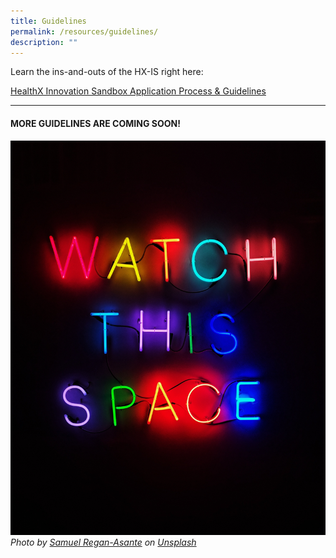 ```yaml
---
title: Guidelines
permalink: /resources/guidelines/
description: ""
---
```

Learn the ins-and-outs of the HX-IS right here:

[HealthX Innovation Sandbox Application Process & Guidelines](/files/healthx%20innovation%20sandbox%20overall%20process%20&%20guidelines.pdf)

--- 

#### MORE GUIDELINES ARE COMING SOON!
![coming soon](/images/Test%20Images/samuel-regan-asante-rk8fhggeyr8-unsplash.jpeg)
*Photo by [Samuel Regan-Asante](https://unsplash.com/@fkaregan?utmsource=unsplash&utmmedium=referral&utmcontent=creditCopyText) on [Unsplash](https://unsplash.com/photos/Rk8fHGGeyr8?utmsource=unsplash&utmmedium=referral&utmcontent=creditCopyText)*